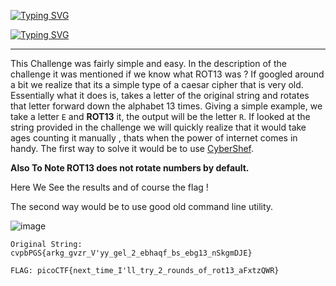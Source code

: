 
[![Typing SVG](https://readme-typing-svg.herokuapp.com?font=Fira+Code&size=30&pause=1000&width=435&lines=MOD26)](https://git.io/typing-svg)


[![Typing SVG](https://readme-typing-svg.herokuapp.com?font=Fira+Code&size=26&duration=3500&pause=1000&color=F72C2C&width=435&lines=Cryptography)](https://git.io/typing-svg)


---



This Challenge was fairly simple and 
easy. In the description of the 
challenge it was mentioned if we know 
what ROT13 was ? If googled around a bit we realize that its a simple type of a caesar cipher that is very old. Essentially what it does is, takes a letter of the original string and rotates that letter forward down the alphabet 13 times. Giving a simple example, we take a letter `E` and **ROT13** it, the output will be the letter `R`. If looked at the string provided in the challenge we will quickly realize that it would take ages counting it manually , thats when the power of internet comes in handy. The first way to solve it would be to use [CyberShef](https://gchq.github.io/CyberChef/).

**Also To Note ROT13 does not rotate numbers by default.**

Here We See the results and of course the flag !



The second way would be to use good old command line utility.

![image](https://user-images.githubusercontent.com/102762345/234506832-b7390466-fd26-434d-b8be-4d32d1908efd.png)


`Original String: cvpbPGS{arkg_gvzr_V'yy_gel_2_ebhaqf_bs_ebg13_nSkgmDJE}`

`FLAG: picoCTF{next_time_I'll_try_2_rounds_of_rot13_aFxtzQWR}`

